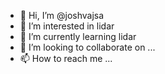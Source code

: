 - 👋 Hi, I’m @joshvajsa
- 👀 I’m interested in lidar
- 🌱 I’m currently learning lidar
- 💞️ I’m looking to collaborate on ...
- 📫 How to reach me ...

<!---
joshvajsa/joshvajsa is a ✨ special ✨ repository because its `README.md` (this file) appears on your GitHub profile.
You can click the Preview link to take a look at your changes.
--->
